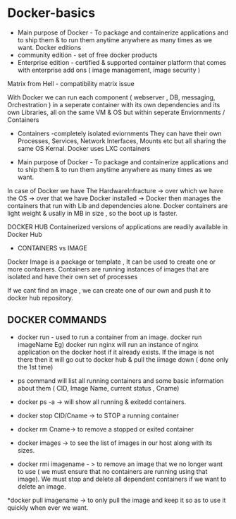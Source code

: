 # Docker-basics
* Main purpose of Docker  - To package and containerize applications and to ship them & to run them anytime anywhere as many times as we want.
Docker editions 
* community edition - set of free docker products 
* Enterprise edition - certified & supported container platform that comes with enterprise add ons ( image management, image security )

Matrix from Hell - compatibility matrix issue 

With Docker we can run each component ( webserver , DB, messaging, Orchestration ) in a seperate container with its own dependencies and its own Libraries, all on the same VM & OS but within seperate Enviornments / Containers

* Containers -completely isolated eviornments
They can have their own Processes, Services, Network Interfaces, Mounts etc but all sharing the same OS Kernal.
Docker uses LXC containers

* Main purpose of Docker  - To package and containerize applications and to ship them & to run them anytime anywhere as many times as we want.

In case of Docker we have The HardwareInfracture -> over which we have the OS -> over that we have Docker installed -> Docker then manages the containers that run with Lib and dependencies alone.
Docker containers are light weight & usally in MB in size , so the boot up is faster.

DOCKER HUB
Containerized versions of applications are readily available in Docker Hub

* CONTAINERS vs IMAGE

Docker Image is a package or template , It can be used to create one or more containers.
Containers are running instances of images that are isolated and have their own set of processes

If we cant find an image , we can create one of our own and push it to docker hub repository.

DOCKER COMMANDS
---------------
* docker run - used to run a container from an image.
docker run imageName
Eg) docker run nginx
will run an instance of nginx application on the docker host if it already exists.
If the image is not there then it will go out to docker hub & pull the iimage down ( done only the 1st time)

* ps command
will list all running containers and some basic information about them ( CID, Image Name, current status , Cname)

* docker ps -a -> will show all running & exitedd containers.

* docker stop CID/Cname -> to STOP a running container

* docker rm Cname-> to  remove a stopped or exited container

* docker images -> to see the list of images in our host along with its sizes.

* docker rmi imagename - > to remove an image that we no longer want to use ( we must ensure that no containers are running using that image). We must stop and delete all dependent containers if we want to delete an image.

*docker pull imagename -> to only pull the image and keep it so as to use it quickly when ever we want. 

